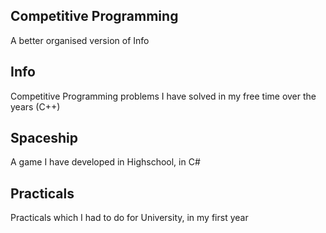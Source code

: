 ## Competitive Programming

A better organised version of Info

## Info 

Competitive Programming problems I have solved in my free time over the years (C++)

## Spaceship

A game I have developed in Highschool, in C#

## Practicals

Practicals which I had to do for University, in my first year
